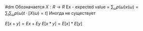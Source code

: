 #dm 
Обозначается $X: R \rightarrow R$
Ex - expected value = $\sum_{\omega}p(\omega)x(\omega) = \sum_t\sum_{\omega}p(\omega)t\cdot[X(\omega) = t]$
Иногда не существует

$E[x + y] = Ex + Ey$
$E[x * y] = E[x] * E[y]$